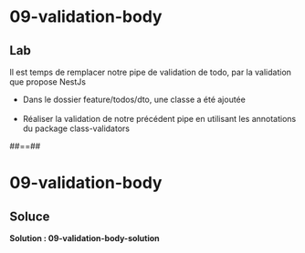 <!-- .slide: class="exercice" -->

# 09-validation-body
## Lab

Il est temps de remplacer notre pipe de validation de todo, par la validation que propose NestJs

- Dans le dossier feature/todos/dto, une classe a été ajoutée <br/><br/>
- Réaliser la validation de notre précédent pipe en utilisant les annotations du package class-validators

##==##

<!-- .slide: class="exercice" -->

# 09-validation-body
## Soluce

**Solution : 09-validation-body-solution**
<!-- .element: class="full-center" -->

